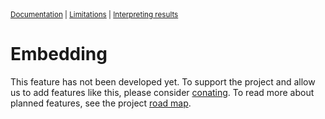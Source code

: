 <small>
	<a href="embed_docs.md">Documentation</a> | 
	<a href="limitations.md">Limitations</a> | 
	<a href="interpreting.md">Interpreting results</a>
</small>

Embedding
=========
 
This feature has not been developed yet. To support the project and allow us to 
add features like this, please consider [conating](support.md). To read more 
about planned features, see the project [road map](roadmap.md).